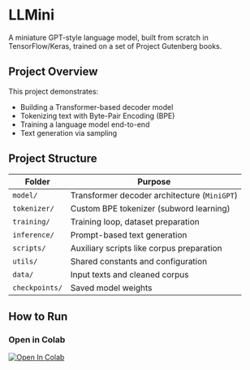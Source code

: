 # LLMini

A miniature GPT-style language model, built from scratch in TensorFlow/Keras, trained on a set of Project Gutenberg books.

## Project Overview

This project demonstrates:
- Building a Transformer-based decoder model
- Tokenizing text with Byte-Pair Encoding (BPE)
- Training a language model end-to-end
- Text generation via sampling




## Project Structure

| Folder | Purpose |
|--------|---------|
| `model/` | Transformer decoder architecture (`MiniGPT`) |
| `tokenizer/` | Custom BPE tokenizer (subword learning) |
| `training/` | Training loop, dataset preparation |
| `inference/` | Prompt-based text generation |
| `scripts/` | Auxiliary scripts like corpus preparation |
| `utils/` | Shared constants and configuration |
| `data/` | Input texts and cleaned corpus |
| `checkpoints/` | Saved model weights |



## How to Run

### Open in Colab
[![Open In Colab](https://colab.research.google.com/assets/colab-badge.svg)](https://colab.research.google.com/github/Amheht/Portfolio/blob/main/LLMini/LLMini_colab.ipynb)


